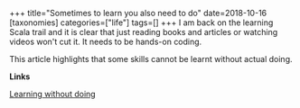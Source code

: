 +++
title="Sometimes to learn you also need to do"
date=2018-10-16
[taxonomies]
categories=["life"]
tags=[]
+++
I am back on the learning Scala trail and it is clear that just reading books and articles or watching videos won't cut it. It needs to be hands-on coding.
<!-- more -->

This article highlights that some skills cannot be learnt without actual doing.

__Links__

[Learning without doing](https://seths.blog/2018/10/learning-without-doing/)
